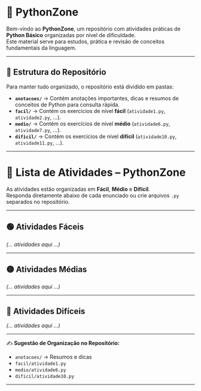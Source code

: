 # 🐍 PythonZone

Bem-vindo ao **PythonZone**, um repositório com atividades práticas de **Python Básico** organizadas por nível de dificuldade.  
Este material serve para estudos, prática e revisão de conceitos fundamentais da linguagem.  

---

## 📂 Estrutura do Repositório

Para manter tudo organizado, o repositório está dividido em pastas:  

- **`anotacoes/`** → Contém anotações importantes, dicas e resumos de conceitos de Python para consulta rápida.  
- **`facil/`** → Contém os exercícios de nível **fácil** (`atividade1.py`, `atividade2.py`, …).  
- **`medio/`** → Contém os exercícios de nível **médio** (`atividade6.py`, `atividade7.py`, …).  
- **`dificil/`** → Contém os exercícios de nível **difícil** (`atividade10.py`, `atividade11.py`, …).  

---

# 📘 Lista de Atividades – PythonZone

As atividades estão organizadas em **Fácil**, **Médio** e **Difícil**.  
Responda diretamente abaixo de cada enunciado ou crie arquivos `.py` separados no repositório.  

---

## 🟢 Atividades Fáceis
*(… atividades aqui …)*

---

## 🟡 Atividades Médias
*(… atividades aqui …)*

---

## 🔴 Atividades Difíceis
*(… atividades aqui …)*

---

✍️ **Sugestão de Organização no Repositório:**  
- `anotacoes/` → Resumos e dicas  
- `facil/atividade1.py`  
- `medio/atividade6.py`  
- `dificil/atividade10.py`  

---
